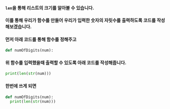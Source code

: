 #### ```len```을 통해 리스트의 크기를 알아볼 수 있습니다. 
#### 이를 통해 우리가 함수를 만들어 우리가 입력한 숫자의 자릿수를 출력하도록 코드를 작성해보겠습니다. 
#### 먼저 아래 코드를 통해 함수를 정해주고
``` py
def numOfDigits(num):
```
#### 위 함수를 입력했을때 출력할 수 있도록 아래 코드를 작성해줍니다.
``` py
print(len(str(num)))
```
#### 한번에 쓰게 되면
``` py
def numOfDigits(num):
  print(len(str(num)))
```

